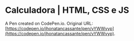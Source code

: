 # Calculadora | HTML, CSS e JS

A Pen created on CodePen.io. Original URL: [https://codepen.io/jhonatancassante/pen/vYWWvyp](https://codepen.io/jhonatancassante/pen/vYWWvyp).


